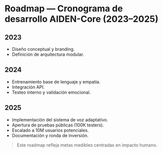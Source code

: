 # Roadmap — Cronograma de desarrollo AIDEN-Core (2023–2025)

## 2023
- Diseño conceptual y branding.  
- Definición de arquitectura modular.  

## 2024
- Entrenamiento base de lenguaje y empatía.  
- Integración API.  
- Testeo interno y validación emocional.

## 2025
- Implementación del sistema de voz adaptativo.  
- Apertura de pruebas públicas (100K testers).  
- Escalado a 10M usuarios potenciales.  
- Documentación y ronda de inversión.

> Este roadmap refleja metas medibles centradas en impacto humano.
